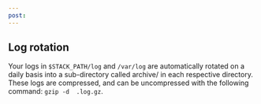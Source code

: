 ```yaml
---
post: 
---
```


## Log rotation

Your logs in `$STACK_PATH/log` and `/var/log` are automatically rotated on a daily basis into a sub-directory called archive/ in each respective directory. These logs are compressed, and can be uncompressed with the following command: `gzip -d 
.log.gz`.
